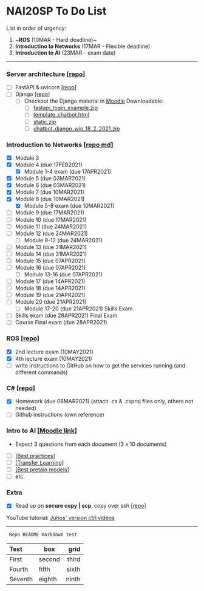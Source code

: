 # NAI20SP To Do List

List in order of urgency:
1. ~**ROS** (10MAR - Hard deadline)~
2. **Introductino to Networks** (17MAR - Flexible deadline)
3. **Introduction to AI** (23MAR - exam date)
---
### Server architecture [[repo]](https://github.com/oskarforssell/server_architectures)
- [ ] FastAPI & uvicorn [[repo]](https://github.com/oskarforssell/server_architectures/tree/master/fastAPI_code)
- [ ] Django [[repo]](https://github.com/oskarforssell/server_architectures/tree/master/django_chatbot)
    - [ ] Checkout the Django material in [Moodle](https://samkmoodle.samk.fi/course/view.php?id=354 "18.2.2021 - FastAPI & Django") 
	    Downloadable:
	    - [ ] [fastapi\_login\_example.zip](https://samkmoodle.samk.fi/mod/resource/view.php?id=13608)
	    - [ ] [template\_chatbot.html](https://samkmoodle.samk.fi/mod/resource/view.php?id=13617)
	    - [ ] [static.zip](https://samkmoodle.samk.fi/mod/resource/view.php?id=13632)
	    - [ ] [chatbot\_django\_wip\_18\_2\_2021.zip](https://samkmoodle.samk.fi/mod/resource/view.php?id=13687)

### Introduction to Networks [[repo md]](https://github.com/oskarforssell/server_architectures/blob/master/networks.md)
- [x] Module 3
- [x] Module 4 (due 17FEB2021)
  - [x] Module 1-4 exam (due 17APR2021)
- [x] Module 5 (due 03MAR2021)
- [x] Module 6 (due 03MAR2021)
- [x] Module 7 (due 10MAR2021)
- [x] Module 8 (due 10MAR2021)
  - [x] Module 5-8 exam (due 10MAR2021)
- [ ] Module 9 (due 17MAR2021)
- [ ] Module 10 (due 17MAR2021)
- [ ] Module 11 (due 24MAR2021)
- [ ] Module 12 (due 24MAR2021)
  - [ ] Module 9-12 (due 24MAR2021)
- [ ] Module 13 (due 31MAR2021)
- [ ] Module 14 (due 31MAR2021)
- [ ] Module 15 (due 07APR2021)
- [ ] Module 16 (due 07APR2021)
  - [ ] Module 13-16 (due 07APR2021)
- [ ] Module 17 (due 14APR2021)
- [ ] Module 18 (due 14APR2021)
- [ ] Module 19 (due 21APR2021)
- [ ] Module 20 (due 21APR2021)
  - [ ] Module 17-20 (due 21APR2021)
Skills Exam
- [ ] Skills exam (due 28APR2021)
Final Exam
- [ ] Course Final exam (due 28APR2021)

### ROS [[repo]](https://github.com/oskarforssell/ros_course)
- [x] 2nd lecture exam (10MAY2021)
- [x] 4th lecture exam (10MAY2021)
- [ ] write instructions to GitHub on how to get the services running (and different commands)

### C# [[repo]](https://github.com/oskarforssell/c_code)
- [x] Homework (due 08MAR2021)  (attach .cs & .csproj files only, others not needed)
- [ ] Github instructions (own reference)

### Intro to AI [[Moodle link]](https://samkmoodle.samk.fi/course/view.php?id=358)
- Expect 3 questions from each document (3 x 10 documents)
- [ ] [[Best practices]](https://samkmoodle.samk.fi/mod/resource/view.php?id=13820)
- [ ] [[Transfer Learning]](https://samkmoodle.samk.fi/mod/resource/view.php?id=13816)
- [ ] [[Best pretain models]](https://samkmoodle.samk.fi/mod/resource/view.php?id=13816)
- [ ] etc.

### Extra
- [x] Read up on **secure copy | scp**, copy over ssh [[repo]](https://github.com/oskarforssell/unix_terminal_commands)     

YouTube tutorial:
[Juhos' version ctrl videos](https://www.youtube.com/watch?v=A2lt5TORO1c&list=PLT_HKwjjqjcUtdDqbleCDkev0KyUYF5uj "Juho Salli's tutorial on https://www.youtube.com/")

---
<code> Repo README markdown test </code>

Test | box | grid
:--|--|--:
First | second | third
Fourth | fifth | sixth
Seventh | eighth | ninth 
